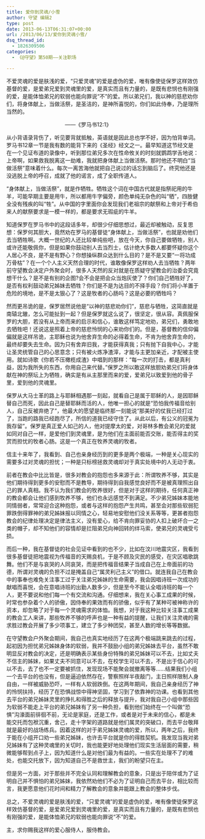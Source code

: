 ```yaml
---
title: 爱你到灵魂/小雪
author: 守望 编辑2
type: post
date: 2013-06-13T06:31:07+00:00
url: /2013/06/13/爱你到灵魂小雪/
dsq_thread_id:
  - 1826309506
categories:
  - 《@守望》第50期——关注职场

---
```

<p class="mceWPmore" title="更多...">
  不爱灵魂的爱是肤浅的爱，“只爱灵魂”的爱是虚伪的爱，唯有像使徒保罗这样效仿基督的爱，是爱弟兄爱到灵魂里的爱，是真实而且有力量的，是既有悲悯也有刚强的爱，是能体恤弟兄的软弱也能向罪说“不”的爱。<!--more-->所以弟兄们，我以神的慈悲劝你们，将身体献上，当做活祭，是圣洁的，是神所喜悦的，你们如此侍奉，乃是理所当然的。
</p>

                                       ——《罗马书12:1》

从小背语录背伤了，听见要背就抵触，英语就是因此总也学不好，因为怕背单词。罗马书12章一节是我有数的能背下来的《圣经》经文之一。最早知道这节经文是在一个见证布道的录像中，听到那位弟兄多次在性命攸关的时刻就鹦鹉学舌地说：上帝啊，如果救我脱离这一劫难，我就把身体献上当做活祭。那时他还不明白“当做活祭”意味着什么。每次一离苦海他就把自己说过的话忘到脑后了。终究他还是没逃脱上帝的呼召，成就了他的诺言，成了全职传道人。

“身体献上，当做活祭”，就是作牺牲。牺牲这个词在中国古代就是指祭祀用的牛羊，可能早期主要是用牛，所以都用牛字偏旁，颜色单纯无杂色的叫“牺”，四肢健全没有残疾的叫“牲”。从中国的字里面你会发现我们老祖宗的献祭和上帝对于希伯来人的献祭要求是一模一样的，都是要求无瑕疵的牛羊。

知道保罗在罗马书中的这段话多年，却很少仔细思想过，最近却被触动，反复思想：保罗何其胆大，竟然劝在罗马的基督徒“身体献上，当做活祭”，也就是劝他们去当牺牲啊。大概一世纪的人还比较单纯些吧，放在今天，你自己要做牺牲，别人或许还能敬佩你，但是如果你鼓动别人去当烈士，估计绝大多数人都要怀疑你这个人居心不良，是不是有野心？你想操纵群众达到什么目的？是不是又要“一将功成万骨枯”？在一个个人主义天然合理的时代，谁敢像保罗这样劝人去当牺牲？两年前守望教会决定户外聚会时，很多人天然的反对就是在质疑守望教会的治委会究竟想干什么？是不是有别的企图?会不会是把会众当炮灰使了？你们自己牺牲好了，是否有权利鼓动弟兄姊妹去牺牲？你们是不是为达目的不择手段？你们将小羊置于危险的境地，是不是太狠心了？这是牧者的心肠吗？这是必要的牺牲吗？

然而更吊诡的是，保罗居然说他是“以神的慈悲劝你们”，慈悲与牺牲，这简直就是南辕北辙，怎么可能扯到一起？但是保罗就这么说了，很坚定，很从容。真佩服保罗的大胆，若没有从上帝而来的启示和信心，谁敢这样笃定地劝，弟兄们，勇敢地去牺牲吧！还说这是照着上帝的慈悲怜悯的心来劝你们的。但是，基督教的信仰偏偏就是这样吊诡，主耶稣也说为他舍弃生命的必得着生命，不肯为他舍弃生命的，最终却要失去生命。因为只有舍弃旧我，才能获得真我；只有抛下自我中心，才能让圣灵统管自己的心思意念；只有被火炼净渣滓，才能与主更加亲近，才配被主使用。就如诗歌《你若不压橄榄成渣》中唱到的那样：“每一次的打击，都是真利益，因为我所失的东西，你用自己来代替。”保罗之所以敢这样放胆劝弟兄们将身体献在神的祭坛上为牺牲，确实是有从主那里而来的爱，爱弟兄以致爱到他的骨子里，爱到他的灵魂里。

保罗从大马士革的路上与耶稣相遇那一刻起，就看自己是属于耶稣的人，是因耶稣替自己而死，因此自己是替耶稣而活的人，他唯一担心的就是“恐怕我传福音给别人，自己反被弃绝了”，他最大的愿望是临终那一刻能说“那美好的仗我已经打过了，当跑的路我已经跑尽了，所信的道我已经守住了。从此以后，有公义的冠冕为我存留”。保罗是真正爱人如己的人，他对提摩太的爱，对哥林多教会弟兄的爱就如同对自己一样，是爱他们到灵魂里，是为他们在主面前能否交账，能否得主的奖赏而担忧的牧者心肠。这是一个真正在牧养灵魂的牧者。

信主十来年了，我看到、自己也亲身经历到的更多是两个极端，一种是关心现实的需要多过对灵魂的担忧；一种是只标榜拯救灵魂却对于真实处境中的人无动于衷。

前者在教会中比比皆是，很多对教会的抱怨也多来源于此：所谓牧养不够，其实是他们期待得到更多的安慰而不是教导，期待得到自我感觉良好而不是被真理照出自己的罪人真相。我不认为我们教会的牧养很好，但是对于这样的期待，任何真正神的教会都会让他们感到牧养不够，他们也永远感觉不到满足。不少弟兄姊妹本能地同情弱者，常常迎合这种抱怨，或者与这样的抱怨产生共鸣，甚至会对那些软弱犯罪跌倒得罪神的弟兄姊妹报以同情之心，轻易地安慰他们没关系等等，更甚者抱怨教会的纪律处理决定是律法主义，没有爱心，给不肯向罪妥协的人扣上破坏合一之类的帽子，却不知他们的容情却是拦阻弟兄向神回转的绊马索，使弟兄的灵魂受亏损。

而后一种，我在基督徒的社会见证中看到的也不少，比如在汶川地震灾区，我看到很多基督徒把地震视为传福音的天赐良机，于是不顾及灾民的感受，在灾区唱歌跳舞。他们不是与哀哭的人同哀哭，而是把传福音结果子当成自己在上帝面前的功德，所谓对灵魂的负担不过是掩盖自己“属灵利己主义”的借口。就连我自己在教会中的事奉也难免关注事工过于关注弟兄姊妹的生命需要，我会因唱诗班一次成功的献唱而喜悦，会在意唱诗班的出勤人数多少，但是至今不能认全唱诗班的每一个人，更不要说和他们每一个有交流和沟通。仔细想来，我在关心事工成果的时候，时常也参杂着个人的骄傲，因侍奉的果效而有的骄傲，似乎有了某种可被神称许的资本，却忽略了对于每一个灵魂需求的体恤。我想，对于我这种比较关注事工成果的教会工人来讲，那些牧养不够的呼声也是一种有益的提醒，让我们关注灵魂的需求胜过教会开展了多少项事工，建立了多少种团契，甚至人数的增长等等数据。

在守望教会户外聚会期间，我自己也真实地经历了在这两个极端跳来跳去的过程，起初因为担忧弟兄姊妹身体的软弱，我并不鼓励小组的弟兄姊妹去平台，虽然不敢明显反对教会的决定，还是明确表示某些身份特殊的弟兄姊妹可以不去，比如丈夫不信主的姊妹，如果丈夫不同意可以不去，在校学生可以不去，不是出于信心的可以不去，去了也不一定要被抓住，发现现场不能聚会就撤离等等……结果我们小组一个去平台的也没有，但是逼迫依然存在，警察照样半夜敲门，主日照样限制人身自由，一样被威胁恐吓，一样有人软弱跌倒。在这两年期间，我自己亲身经历了神的怜悯扶持，经历了在恐惧战惊中得神坚固，学习到了依靠神的功课。也看到其他去平台的弟兄姊妹灵里的挣扎和得胜之后的释放与提升，我对我自己小组中那些因为软弱不能走上平台的弟兄姊妹有了另一种负担，看到他们始终在一个叫做“恐惧”沟濠面前徘徊不前，无论是家庭，还是工作，或者是对于未来的信心，都是未能交托而包袱沉重，舍己，走十字架的道路就是他们属灵的突破口，而去平台敬拜就是最好的战场练兵。因着这样的对于弟兄姊妹灵魂的爱，所以，两年之后，我终于能在小组开口劝一些弟兄姊妹，也许去平台就是你的得胜契机。我发现当我对弟兄姊妹有了这种灵魂里的关切时，我也能更好地处理他们现实生活层面的需要，稍微能够帮到点子上，因为知道什么是对他们最为有益的。一些实在处理不了的难处，也能交托放下，因为知道自己不是救世主，我们的盼望只在主。

但是另一方面，对于那些并不完全认同和理解教会的意象，只是出于陪伴或为了证明自己并不惧怕的弟兄姊妹，我依然劝他们不必为了证明自己而去平台，相比较而言，我更愿意他们花时间和精力了解教会的意象并能跟上教会的整体步伐。

总之，不爱灵魂的爱是肤浅的爱，“只爱灵魂”的爱是虚伪的爱，唯有像使徒保罗这样效仿基督的爱，是爱弟兄爱到灵魂里的爱，是真实而且有力量的，是既有悲悯也有刚强的爱，是能体恤弟兄的软弱也能向罪说“不”的爱。

主，求你赐我这样的爱心服侍人，服侍教会。
